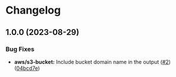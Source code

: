 # Changelog

## 1.0.0 (2023-08-29)


### Bug Fixes

* **aws/s3-bucket:** Include bucket domain name in the output ([#2](https://github.com/cvrajeesh/tf-modules-monorepo-demo/issues/2)) ([04bcd7e](https://github.com/cvrajeesh/tf-modules-monorepo-demo/commit/04bcd7e09a3dfe7318ca06d1f1f401ec9ff678ad))
